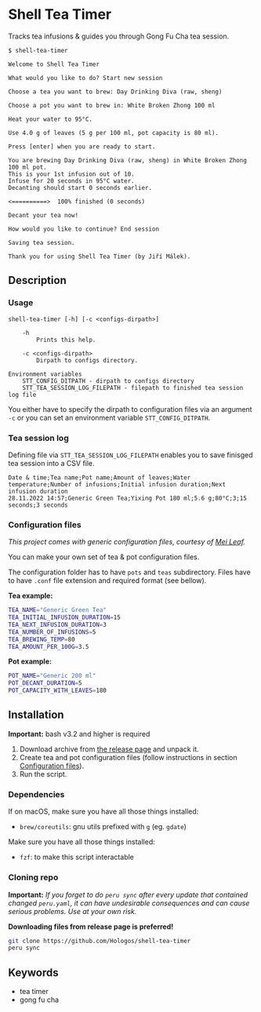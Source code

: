 # Shell Tea Timer

Tracks tea infusions & guides you through Gong Fu Cha tea session.

```
$ shell-tea-timer

Welcome to Shell Tea Timer

What would you like to do? Start new session

Choose a tea you want to brew: Day Drinking Diva (raw, sheng)

Choose a pot you want to brew in: White Broken Zhong 100 ml

Heat your water to 95°C.

Use 4.0 g of leaves (5 g per 100 ml, pot capacity is 80 ml).

Press [enter] when you are ready to start.

You are brewing Day Drinking Diva (raw, sheng) in White Broken Zhong 100 ml pot.
This is your 1st infusion out of 10.
Infuse for 20 seconds in 95°C water.
Decanting should start 0 seconds earlier.

<==========>  100% finished (0 seconds)

Decant your tea now!

How would you like to continue? End session

Saving tea session.

Thank you for using Shell Tea Timer (by Jiří Málek).
```

## Description

### Usage

```
shell-tea-timer [-h] [-c <configs-dirpath>]

    -h
        Prints this help.

    -c <configs-dirpath>
        Dirpath to configs directory.

Environment variables
    STT_CONFIG_DITPATH - dirpath to configs directory
    STT_TEA_SESSION_LOG_FILEPATH - filepath to finished tea session log file
```

You either have to specify the dirpath to configuration files via an argument `-c` or you can set an environment variable `STT_CONFIG_DITPATH`.

### Tea session log

Defining file via `STT_TEA_SESSION_LOG_FILEPATH` enables you to save finisged tea session into a CSV file.

```csv
Date & time;Tea name;Pot name;Amount of leaves;Water temperature;Number of infusions;Initial infusion duration;Next infusion duration
28.11.2022 14:57;Generic Green Tea;Yixing Pot 180 ml;5.6 g;80°C;3;15 seconds;3 seconds
```

### Configuration files

_This project comes with generic configuration files, courtesy of [Mei Leaf](https://meileaf.com)._

You can make your own set of tea & pot configuration files.

The configuration folder has to have `pots` and `teas` subdirectory. Files have to have `.conf` file extension and required format (see bellow).

**Tea example:**

```bash
TEA_NAME="Generic Green Tea"
TEA_INITIAL_INFUSION_DURATION=15
TEA_NEXT_INFUSION_DURATION=3
TEA_NUMBER_OF_INFUSIONS=5
TEA_BREWING_TEMP=80
TEA_AMOUNT_PER_100G=3.5
```

**Pot example:**

```bash
POT_NAME="Generic 200 ml"
POT_DECANT_DURATION=5
POT_CAPACITY_WITH_LEAVES=180
```

## Installation

**Important:** bash v3.2 and higher is required

1) Download archive from [the release page](https://github.com/Hologos/shell-tea-timer/releases) and unpack it.
2) Create tea and pot configuration files (follow instructions in section [Configuration files](#configuration-files)).
3) Run the script.

### Dependencies

If on macOS, make sure you have all those things installed:

- `brew/coreutils`: gnu utils prefixed with `g` (eg. `gdate`)

Make sure you have all those things installed:

- `fzf`: to make this script interactable

### Cloning repo

**Important:** _If you forget to do `peru sync` after every update that contained changed `peru.yaml`, it can have undesirable consequences and can cause serious problems. Use at your own risk._

**Downloading files from release page is preferred!**

```bash
git clone https://github.com/Hologos/shell-tea-timer
peru sync
```

## Keywords

- tea timer
- gong fu cha
